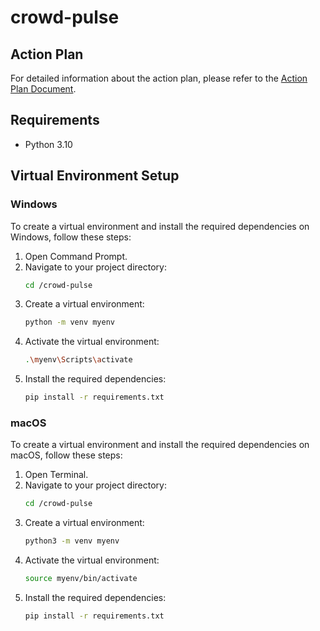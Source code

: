 # crowd-pulse

## Action Plan

For detailed information about the action plan, please refer to the [Action Plan Document](https://basalt-wineberry-274.notion.site/Action-Plan-12d42ba08c328089be49c7321914a9e9).

## Requirements

- Python 3.10

## Virtual Environment Setup

### Windows

To create a virtual environment and install the required dependencies on Windows, follow these steps:

1. Open Command Prompt.
2. Navigate to your project directory:
   ```bash
   cd /crowd-pulse
   ```
3. Create a virtual environment:
   ```bash
   python -m venv myenv
   ```
4. Activate the virtual environment:
   ```bash
   .\myenv\Scripts\activate
   ```
5. Install the required dependencies:
   ```bash
   pip install -r requirements.txt
   ```

### macOS

To create a virtual environment and install the required dependencies on macOS, follow these steps:

1. Open Terminal.
2. Navigate to your project directory:
   ```bash
   cd /crowd-pulse
   ```
3. Create a virtual environment:
   ```bash
   python3 -m venv myenv
   ```
4. Activate the virtual environment:
   ```bash
   source myenv/bin/activate
   ```
5. Install the required dependencies:
   ```bash
   pip install -r requirements.txt
   ```
